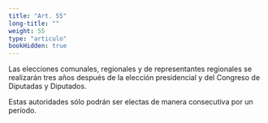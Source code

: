 ```yaml
---
title: "Art. 55"
long-title: ""
weight: 55
type: "articulo"
bookHidden: true
---
```

Las elecciones comunales, regionales y de representantes regionales se realizarán tres años después de la elección presidencial y del Congreso de Diputadas y Diputados.

Estas autoridades sólo podrán ser electas de manera consecutiva por un período.
